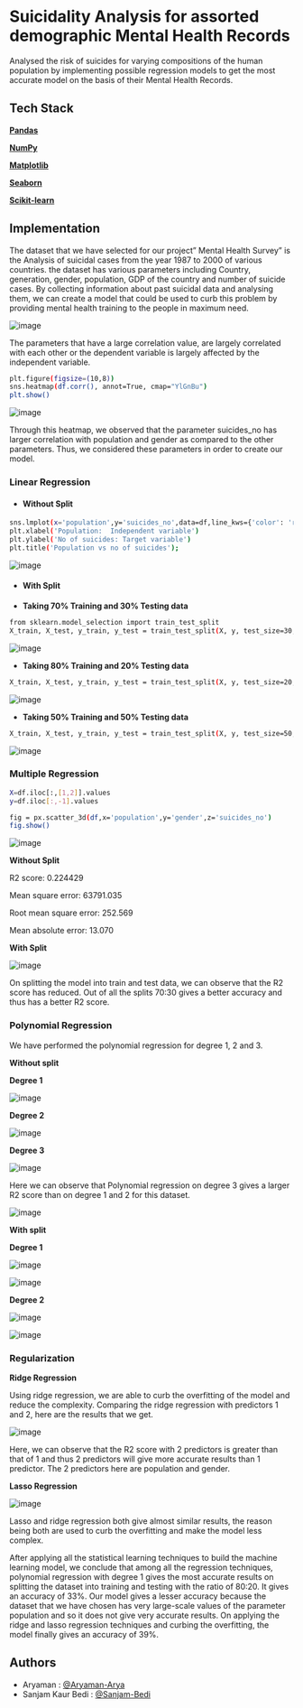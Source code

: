 # Suicidality Analysis for assorted demographic Mental Health Records

Analysed the risk of suicides for varying compositions of the human population by implementing possible regression models to get the most accurate model on the basis of their Mental Health Records.

## Tech Stack

**[Pandas](https://pandas.pydata.org/docs/getting_started/install.html)** 

**[NumPy](https://numpy.org/install/)** 

**[Matplotlib](https://matplotlib.org/stable/users/installing/index.html)** 

**[Seaborn](https://seaborn.pydata.org/installing.html)** 

**[Scikit-learn](https://scikit-learn.org/stable/install.html)** 
## Implementation

The dataset that we have selected for our project” Mental Health Survey” is the Analysis of suicidal cases from the year 1987 to 2000 of various countries. the dataset has various parameters including Country, generation, gender, population, GDP of the country and number of suicide cases. By collecting information about past suicidal data and analysing them, we can create a model that could be used to curb this problem by providing mental health training to the people in maximum need.

![image](https://user-images.githubusercontent.com/75626387/197013566-5ca0f1d3-b814-4e4a-9161-268678d57cfc.png)

The parameters that have a large correlation value, are largely correlated with each other or the dependent variable is largely affected by the independent variable.

```bash
plt.figure(figsize=(10,8))
sns.heatmap(df.corr(), annot=True, cmap="YlGnBu")
plt.show()
```

![image](https://user-images.githubusercontent.com/75626387/196880241-a5202c4c-353b-436a-9630-f7f60d330d70.png)


Through this heatmap, we observed that the parameter suicides_no has larger
correlation with population and gender as compared to the other parameters.
Thus, we considered these parameters in order to create our model.

### Linear Regression

* #### Without Split


```bash
sns.lmplot(x='population',y='suicides_no',data=df,line_kws={'color': 'red'})
plt.xlabel('Population:  Independent variable')
plt.ylabel('No of suicides: Target variable')
plt.title('Population vs no of suicides');
```
![image](https://user-images.githubusercontent.com/75626387/196880556-b87f429c-f4c8-497c-a3d8-a73589c9038f.png)

* #### With Split

* **Taking 70% Training and 30% Testing data**

```bash
from sklearn.model_selection import train_test_split
X_train, X_test, y_train, y_test = train_test_split(X, y, test_size=30, random_state=0)
```

![image](https://user-images.githubusercontent.com/75626387/196880664-5baafa5f-6f57-4245-969d-94c854502a5e.png)

* **Taking 80% Training and 20% Testing data**

```bash
X_train, X_test, y_train, y_test = train_test_split(X, y, test_size=20, random_state=0)
```
![image](https://user-images.githubusercontent.com/75626387/196880745-bf23b116-2eae-4043-8212-ec1648023802.png)

* **Taking 50% Training and 50% Testing data**

```bash
X_train, X_test, y_train, y_test = train_test_split(X, y, test_size=50, random_state=0)
```
![image](https://user-images.githubusercontent.com/75626387/196880801-f657e3aa-3353-4813-a488-c24215bca675.png)

### Multiple Regression

```bash
X=df.iloc[:,[1,2]].values
y=df.iloc[:,-1].values

fig = px.scatter_3d(df,x='population',y='gender',z='suicides_no')
fig.show()
```

![image](https://user-images.githubusercontent.com/75626387/196893751-c01c8752-06d9-4868-bea4-c17f65f95942.png)


**Without Split**

R2 score: 0.224429

Mean square error: 63791.035

Root mean square error: 252.569

Mean absolute error: 13.070


**With Split**

![image](https://user-images.githubusercontent.com/75626387/196894115-7702e1d5-e104-422d-99d1-cbccf8f37ba4.png)

On splitting the model into train and test data, we can observe that the R2 score has reduced. Out of all the splits 70:30 gives a better accuracy and thus has a better R2 score.

### Polynomial Regression

We have performed the polynomial regression for degree 1, 2 and 3.

**Without split**

**Degree 1**

![image](https://user-images.githubusercontent.com/75626387/197014032-11f442b5-3930-4194-b12b-f59a27e397d8.png)


**Degree 2**

![image](https://user-images.githubusercontent.com/75626387/197014049-9c85b777-a358-442a-9e43-92d1cb5bb7c4.png)


**Degree 3**

![image](https://user-images.githubusercontent.com/75626387/197014080-08e84ffc-acb7-4993-9db0-9aa244a22c1f.png)

Here we can observe that Polynomial regression on degree 3 gives a larger R2 score than on degree 1 and 2 for this dataset.

![image](https://user-images.githubusercontent.com/75626387/197014104-91e04762-3fd2-499e-8a96-2a7d80f6f4df.png)

**With split**

**Degree 1**

![image](https://user-images.githubusercontent.com/75626387/197014124-b3ed9537-7f39-4db4-88c9-a935a1dc1d48.png)

![image](https://user-images.githubusercontent.com/75626387/197014149-8eb96357-3e01-4001-b74b-e7f4d473d33f.png)

**Degree 2**

![image](https://user-images.githubusercontent.com/75626387/197014183-66c15d9b-bb71-414a-8b39-f1797877c102.png)

![image](https://user-images.githubusercontent.com/75626387/197014209-5680d0e2-4b52-4afb-baaa-40c6a4ffa871.png)

### Regularization

**Ridge Regression**

Using ridge regression, we are able to curb the overfitting of the model and reduce the complexity. Comparing the ridge regression with predictors 1 and 2, here are the results that we get.

![image](https://user-images.githubusercontent.com/75626387/197011286-693f5d18-e23a-4baf-9763-c9fbb72cb991.png)

Here, we can observe that the R2 score with 2 predictors is greater than that of 1 and thus 2 predictors will give more accurate results than 1 predictor. The 2 predictors here are population and gender.

**Lasso Regression**

![image](https://user-images.githubusercontent.com/75626387/197011494-16cbadd8-9e41-44bb-b1ee-7d3473ce421c.png)

Lasso and ridge regression both give almost similar results, the reason being both are used to curb the overfitting and make the model less complex.

After applying all the statistical learning techniques to build the machine learning model, we conclude that among all the regression techniques, polynomial regression with degree 1 gives the most accurate results on splitting the dataset into training and testing with the ratio of 80:20. It gives an accuracy of 33%. Our model gives a lesser accuracy because the dataset that we have chosen has very large-scale values of the parameter population and so it does not give very accurate results. On applying the ridge and lasso regression techniques and curbing the overfitting, the model finally gives an accuracy of 39%.

## Authors

- Aryaman : [@Aryaman-Arya](https://github.com/Aryaman-Arya)
- Sanjam Kaur Bedi : [@Sanjam-Bedi](https://github.com/Sanjam-Bedi)
